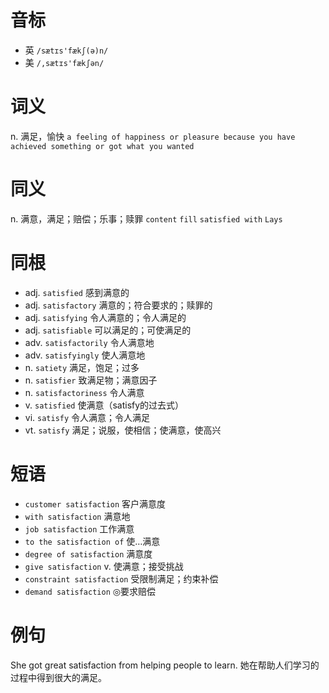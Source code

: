 # 音标

- 英 `/sætɪs'fækʃ(ə)n/`
- 美 `/,sætɪs'fækʃən/`

# 词义

n. 满足，愉快
`a feeling of happiness or pleasure because you have achieved something or got what you wanted`

# 同义

n. 满意，满足；赔偿；乐事；赎罪
`content` `fill` `satisfied with` `Lays`

# 同根

- adj. `satisfied` 感到满意的
- adj. `satisfactory` 满意的；符合要求的；赎罪的
- adj. `satisfying` 令人满意的；令人满足的
- adj. `satisfiable` 可以满足的；可使满足的
- adv. `satisfactorily` 令人满意地
- adv. `satisfyingly` 使人满意地
- n. `satiety` 满足，饱足；过多
- n. `satisfier` 致满足物；满意因子
- n. `satisfactoriness` 令人满意
- v. `satisfied` 使满意（satisfy的过去式）
- vi. `satisfy` 令人满意；令人满足
- vt. `satisfy` 满足；说服，使相信；使满意，使高兴

# 短语

- `customer satisfaction` 客户满意度
- `with satisfaction` 满意地
- `job satisfaction` 工作满意
- `to the satisfaction of` 使…满意
- `degree of satisfaction` 满意度
- `give satisfaction` v. 使满意；接受挑战
- `constraint satisfaction` 受限制满足；约束补偿
- `demand satisfaction` ◎要求赔偿

# 例句

She got great satisfaction from helping people to learn.
她在帮助人们学习的过程中得到很大的满足。


